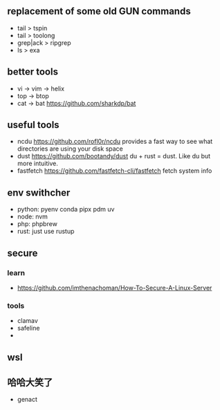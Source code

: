 ## replacement of some old GUN commands

- tail > tspin
- tail > toolong
- grep|ack > ripgrep
- ls > exa

## better tools

- vi -> vim -> helix
- top -> btop
- cat -> bat https://github.com/sharkdp/bat

## useful tools
- ncdu https://github.com/rofl0r/ncdu provides a fast way to see what directories are using your disk space
- dust https://github.com/bootandy/dust  du + rust = dust. Like du but more intuitive.
- fastfetch https://github.com/fastfetch-cli/fastfetch fetch system info

## env swithcher

- python: pyenv conda pipx pdm uv
- node: nvm
- php: phpbrew
- rust: just use rustup

## secure

### learn

- https://github.com/imthenachoman/How-To-Secure-A-Linux-Server

### tools 

- clamav
- safeline
- 

## wsl


## 哈哈大笑了
- genact
